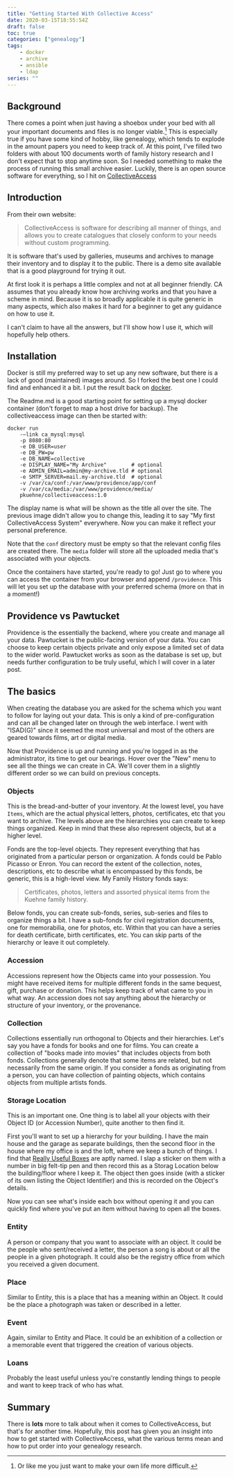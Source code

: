 ```yaml
---
title: "Getting Started With Collective Access"
date: 2020-03-15T18:55:54Z
draft: false
toc: true
categories: ["genealogy"]
tags:
    - docker
    - archive
    - ansible
    - ldap
series: ""
---
```


## Background

There comes a point when just having a shoebox under your bed with all your important documents and files is no longer viable.[^1] This is especially true if you have some kind of hobby, like genealogy, which tends to explode in the amount papers you need to keep track of. At this point, I've filled two folders with about 100 documents worth of family history research and I don't expect that to stop anytime soon. So I needed something to make the process of running this small archive easier. Luckily, there is an open source software for everything, so I hit on [CollectiveAccess][ca]

## Introduction

From their own website:

> CollectiveAccess is software for describing all manner of things, and allows you to create catalogues that closely conform to your needs without custom programming.

It is software that's used by galleries, museums and archives to manage their inventory and to display it to the public. There is a demo site available that is a good playground for trying it out.

At first look it is perhaps a little complex and not at all beginner friendly. CA assumes that you already know how archiving works and that you have a scheme in mind. Because it is so broadly applicable it is quite generic in many aspects, which also makes it hard for a beginner to get any guidance on how to use it.

I can't claim to have all the answers, but I'll show how I use it, which will hopefully help others.

## Installation

Docker is still my preferred way to set up any new software, but there is a lack of good (maintained) images around. So I forked the best one I could find and enhanced it a bit. I put the result back on [docker].

The Readme.md is a good starting point for setting up a mysql docker container (don't forget to map a host drive for backup). The collectiveaccess image can then be started with:

    docker run 
        -–link ca_mysql:mysql
        -p 8080:80
        -e DB_USER=user
        -e DB_PW=pw
        -e DB_NAME=collective
        -e DISPLAY_NAME="My Archive"        # optional
        -e ADMIN_EMAIL=admin@my-archive.tld # optional
        -e SMTP_SERVER=mail.my-archive.tld  # optional
        -v /var/ca/conf:/var/www/providence/app/conf
        -v /var/ca/media:/var/www/providence/media/
        pkuehne/collectiveaccess:1.0

The display name is what will be shown as the title all over the site. The previous image didn't allow you to change this, leading it to say "My first CollectiveAccess System" everywhere. Now you can make it reflect your personal preference.

Note that the `conf` directory must be empty so that the relevant config files are created there. The `media` folder will store all the uploaded media that's associated with your objects.

Once the containers have started, you're ready to go! Just go to where you can access the container from your browser and append `/providence`. This will let you set up the database with your preferred schema (more on that in a moment!)

## Providence vs Pawtucket

Providence is the essentially the backend, where you create and manage all your data. Pawtucket is the public-facing version of your data. You can choose to keep certain objects private and only expose a limited set of data to the wider world. Pawtucket works as soon as the database is set up, but needs further configuration to be truly useful, which I will cover in a later post.

## The basics

When creating the database you are asked for the schema which you want to follow for laying out your data. This is only a kind of pre-configuration and can all be changed later on through the web interface. I went with "ISAD(G)" since it seemed the most universal and most of the others are geared towards films, art or digital media.

Now that Providence is up and running and you're logged in as the administrator, its time to get our bearings. Hover over the "New" menu to see all the things we can create in CA. We'll cover them in a slightly different order so we can build on previous concepts.

### Objects

This is the bread-and-butter of your inventory. At the lowest level, you have `Items`, which are the actual physical letters, photos, certificates, etc that you want to archive. The levels above are the hierarchies you can create to keep things organized. Keep in mind that these also represent objects, but at a higher level.

Fonds are the top-level objects. They represent everything that has originated from a particular person or organization. A fonds could be Pablo Picasso or Enron. You can record the extent of the collection, notes, descriptions, etc to describe what is encompassed by this fonds, be generic, this is a high-level view. My Family History fonds says:

> Certificates, photos, letters and assorted physical items from the Kuehne family history.

Below fonds, you can create sub-fonds, series, sub-series and files to organize things a bit. I have a sub-fonds for civil registration documents, one for memorabilia, one for photos, etc. Within that you can have a series for death certificate, birth certificates, etc. You can skip parts of the hierarchy or leave it out completely.

### Accession

Accessions represent how the Objects came into your possession. You might have received items for multiple different fonds in the same bequest, gift, purchase or donation. This helps keep track of what came to you in what way. An accession does not say anything about the hierarchy or structure of your inventory, or the provenance.

### Collection

Collections essentially run orthogonal to Objects and their hierarchies. Let's say you have a fonds for books and one for films. You can create a collection of "books made into movies" that includes objects from both fonds. Collections generally denote that some items are related, but not necessarily from the same origin. If you consider a fonds as originating from a person, you can have collection of painting objects, which contains objects from multiple artists fonds.

### Storage Location

This is an important one. One thing is to label all your objects with their Object ID (or Accession Number), quite another to then find it.

First you'll want to set up a hierarchy for your building. I have the main house and the garage as separate buildings, then the second floor in the house where my office is and the loft, where we keep a bunch of things. I find that [Really Useful Boxes][reallyuseful] are aptly named. I slap a sticker on them with a number in big felt-tip pen and then record this as a Storag Location below the building/floor where I keep it. The object then goes inside (with a sticker of its own listing the Object Identifier) and this is recorded on the Object's details.

Now you can see what's inside each box without opening it and you can quickly find where you've put an item without having to open all the boxes.

### Entity

A person or company that you want to associate with an object. It could be the people who sent/received a letter, the person a song is about or all the people in a given photograph. It could also be the registry office from which you received a given document.

### Place

Similar to Entity, this is a place that has a meaning within an Object. It could be the place a photograph was taken or described in a letter.

### Event

Again, similar to Entity and Place. It could be an exhibition of a collection or a memorable event that triggered the creation of various objects.

### Loans

Probably the least useful unless you're constantly lending things to people and want to keep track of who has what.

## Summary

There is **lots** more to talk about when it comes to CollectiveAccess, but that's for another time. Hopefully, this post has given you an insight into how to get started with CollectiveAccess, what the various terms mean and how to put order into your genealogy research.

[ca]: https://collectiveaccess.org/
[docker]: https://hub.docker.com/r/pkuehne/collectiveaccess
[reallyuseful]: http://www.reallyusefulproducts.co.uk/uk/
[^1]: Or like me you just want to make your own life more difficult.
